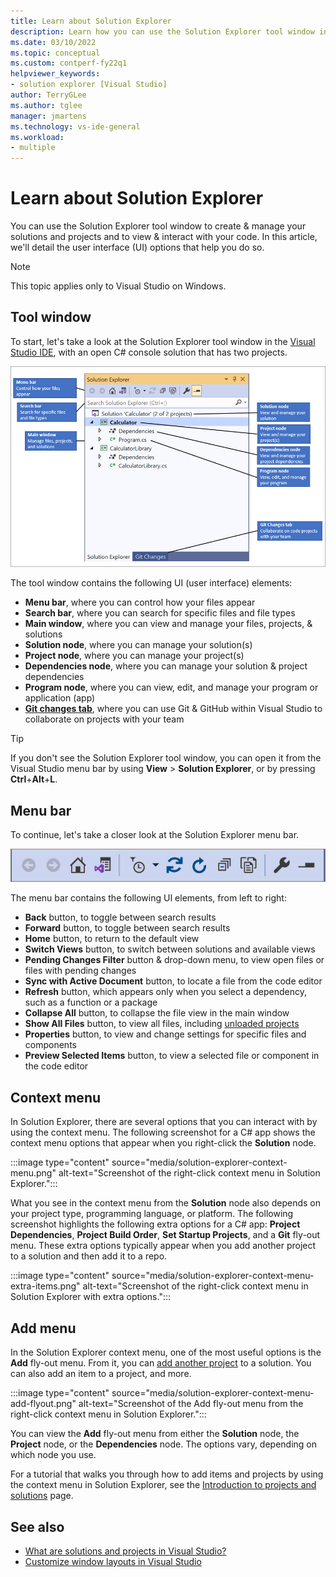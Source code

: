 ```yaml
---
title: Learn about Solution Explorer
description: Learn how you can use the Solution Explorer tool window in Visual Studio to create & manage your files, projects, and solutions.
ms.date: 03/10/2022
ms.topic: conceptual
ms.custom: contperf-fy22q1
helpviewer_keywords:
- solution explorer [Visual Studio]
author: TerryGLee
ms.author: tglee
manager: jmartens
ms.technology: vs-ide-general
ms.workload:
- multiple
---
```

# Learn about Solution Explorer

You can use the Solution Explorer tool window to create & manage your solutions and projects and to view & interact with your code. In this article, we'll detail the user interface (UI) options that help you do so.

> [!NOTE]
> This topic applies only to Visual Studio on Windows.

## Tool window

To start, let's take a look at the Solution Explorer tool window in the [Visual Studio IDE](../get-started/visual-studio-ide.md), with an open C# console solution that has two projects.

[![An annotated screenshot of the Solution Explorer tool window in Visual Studio.](media/solution-explorer-tool-window.png)](media/solution-explorer-tool-window.png#lightbox)

The tool window contains the following UI (user interface) elements:

- **Menu bar**, where you can control how your files appear
- **Search bar**, where you can search for specific files and file types
- **Main window**, where you can view and manage your files, projects, & solutions
- **Solution node**, where you can manage your solution(s)
- **Project node**, where you can manage your project(s)
- **Dependencies node**, where you can manage your solution & project dependencies
- **Program node**, where you can view, edit, and manage your program or application (app)
- **[Git changes tab](../version-control/git-with-visual-studio.md?view=vs-2019&preserve-view=true#git-changes-window-in-visual-studio-2019)**, where you can use Git & GitHub within Visual Studio to collaborate on projects with your team

> [!TIP]
> If you don't see the Solution Explorer tool window, you can open it from the Visual Studio menu bar by using **View** > **Solution Explorer**, or by pressing **Ctrl**+**Alt**+**L**.

## Menu bar

To continue, let's take a closer look at the Solution Explorer menu bar.

![An annotated screenshot of the Solution Explorer menu bar in Visual Studio.](media/solution-explorer-menu-bar.png)

The menu bar contains the following UI elements, from left to right:

- **Back** button, to toggle between search results
- **Forward** button, to toggle between search results
- **Home** button, to return to the default view
- **Switch Views** button, to switch between solutions and available views
- **Pending Changes Filter** button & drop-down menu, to view open files or files with pending changes
- **Sync with Active Document** button, to locate a file from the code editor
- **Refresh** button, which appears only when you select a dependency, such as a function or a package
- **Collapse All** button, to collapse the file view in the main window
- **Show All Files** button, to view all files, including [unloaded projects](filtered-solutions.md#toggle-unloaded-project-visibility)
- **Properties** button, to view and change settings for specific files and components
- **Preview Selected Items** button, to view a selected file or component in the code editor

## Context menu

In Solution Explorer, there are several options that you can interact with by using the context menu. The following screenshot for a C# app shows the context menu options that appear when you right-click the **Solution** node.

:::image type="content" source="media/solution-explorer-context-menu.png" alt-text="Screenshot of the right-click context menu in Solution Explorer.":::

What you see in the context menu from the **Solution** node also depends on your project type, programming language, or platform. The following screenshot highlights the following extra options for a C# app: **Project Dependencies**, **Project Build Order**, **Set Startup Projects**, and a **Git** fly-out menu. These extra options typically appear when you add another project to a solution and then add it to a repo.

:::image type="content" source="media/solution-explorer-context-menu-extra-items.png" alt-text="Screenshot of the right-click context menu in Solution Explorer with extra options.":::

## Add menu

In the Solution Explorer context menu, one of the most useful options is the **Add** fly-out menu. From it, you can [add another project](../get-started/csharp/tutorial-console-part-2.md#add-another-project) to a solution. You can also add an item to a project, and more.

:::image type="content" source="media/solution-explorer-context-menu-add-flyout.png" alt-text="Screenshot of the Add fly-out menu from the right-click context menu in Solution Explorer.":::

You can view the **Add** fly-out menu from either the **Solution** node, the **Project** node, or the **Dependencies** node. The options vary, depending on which node you use.

For a tutorial that walks you through how to add items and projects by using the context menu in Solution Explorer, see the [Introduction to projects and solutions](../get-started/tutorial-projects-solutions.md#add-an-item-to-the-project) page.

## See also

- [What are solutions and projects in Visual Studio?](solutions-and-projects-in-visual-studio.md)
- [Customize window layouts in Visual Studio](customizing-window-layouts-in-visual-studio.md)
